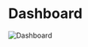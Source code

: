 # Dashboard
![Dashboard](https://github.com/aryanrada/data-analysis-project/blob/main/Shops_customer_data_analysis/dashboard.jpg)
